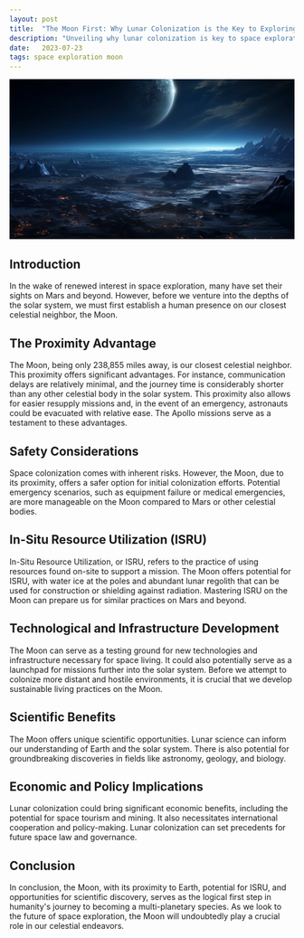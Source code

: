 ```yaml
---
layout: post
title:  "The Moon First: Why Lunar Colonization is the Key to Exploring the Solar System"
description: "Unveiling why lunar colonization is key to space exploration, this post explores the Moon's strategic advantages and its role in our cosmic journey."
date:   2023-07-23
tags: space exploration moon
---
```


![A view from the Moon's surface](/assets/moon-presence.png)

## Introduction
In the wake of renewed interest in space exploration, many have set their sights on Mars and beyond. However, before we venture into the depths of the solar system, we must first establish a human presence on our closest celestial neighbor, the Moon.

## The Proximity Advantage
The Moon, being only 238,855 miles away, is our closest celestial neighbor. This proximity offers significant advantages. For instance, communication delays are relatively minimal, and the journey time is considerably shorter than any other celestial body in the solar system. This proximity also allows for easier resupply missions and, in the event of an emergency, astronauts could be evacuated with relative ease. The Apollo missions serve as a testament to these advantages.

## Safety Considerations
Space colonization comes with inherent risks. However, the Moon, due to its proximity, offers a safer option for initial colonization efforts. Potential emergency scenarios, such as equipment failure or medical emergencies, are more manageable on the Moon compared to Mars or other celestial bodies.

## In-Situ Resource Utilization (ISRU)
In-Situ Resource Utilization, or ISRU, refers to the practice of using resources found on-site to support a mission. The Moon offers potential for ISRU, with water ice at the poles and abundant lunar regolith that can be used for construction or shielding against radiation. Mastering ISRU on the Moon can prepare us for similar practices on Mars and beyond.

## Technological and Infrastructure Development
The Moon can serve as a testing ground for new technologies and infrastructure necessary for space living. It could also potentially serve as a launchpad for missions further into the solar system. Before we attempt to colonize more distant and hostile environments, it is crucial that we develop sustainable living practices on the Moon.

## Scientific Benefits
The Moon offers unique scientific opportunities. Lunar science can inform our understanding of Earth and the solar system. There is also potential for groundbreaking discoveries in fields like astronomy, geology, and biology.

## Economic and Policy Implications
Lunar colonization could bring significant economic benefits, including the potential for space tourism and mining. It also necessitates international cooperation and policy-making. Lunar colonization can set precedents for future space law and governance.

## Conclusion
In conclusion, the Moon, with its proximity to Earth, potential for ISRU, and opportunities for scientific discovery, serves as the logical first step in humanity's journey to becoming a multi-planetary species. As we look to the future of space exploration, the Moon will undoubtedly play a crucial role in our celestial endeavors.
